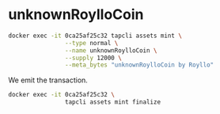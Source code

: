 # unknownRoylloCoin

```bash
docker exec -it 0ca25af25c32 tapcli assets mint \
                --type normal \
                --name unknownRoylloCoin \
                --supply 12000 \
                --meta_bytes "unknownRoylloCoin by Royllo"
```

We emit the transaction.

```bash
docker exec -it 0ca25af25c32 \
                tapcli assets mint finalize
```